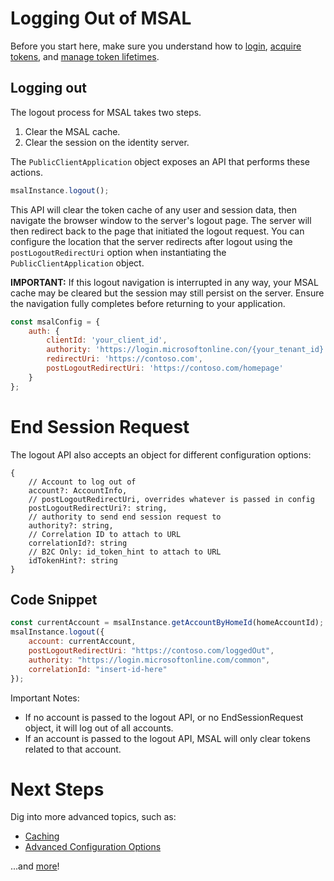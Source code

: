 # Logging Out of MSAL

Before you start here, make sure you understand how to [login](./login-user.md), [acquire tokens](./acquire-token.md), and [manage token lifetimes](./token-lifetimes.md).

## Logging out

The logout process for MSAL takes two steps.

1. Clear the MSAL cache.
2. Clear the session on the identity server.

The `PublicClientApplication` object exposes an API that performs these actions.

```javascript
msalInstance.logout();
```

This API will clear the token cache of any user and session data, then navigate the browser window to the server's logout page. The server will then redirect back to the page that initiated the logout request. You can configure the location that the server redirects after logout using the `postLogoutRedirectUri` option when instantiating the `PublicClientApplication` object.

**IMPORTANT:** If this logout navigation is interrupted in any way, your MSAL cache may be cleared but the session may still persist on the server. Ensure the navigation fully completes before returning to your application.

```javascript
const msalConfig = {
    auth: {
        clientId: 'your_client_id',
        authority: 'https://login.microsoftonline.con/{your_tenant_id}',
        redirectUri: 'https://contoso.com',
        postLogoutRedirectUri: 'https://contoso.com/homepage'
    }
};
```

# End Session Request

The logout API also accepts an object for different configuration options:

```
{
    // Account to log out of
    account?: AccountInfo,
    // postLogoutRedirectUri, overrides whatever is passed in config
    postLogoutRedirectUri?: string,
    // authority to send end session request to
    authority?: string,
    // Correlation ID to attach to URL
    correlationId?: string
    // B2C Only: id_token_hint to attach to URL
    idTokenHint?: string
}
```

## Code Snippet

```javascript
const currentAccount = msalInstance.getAccountByHomeId(homeAccountId);
msalInstance.logout({
    account: currentAccount,
    postLogoutRedirectUri: "https://contoso.com/loggedOut",
    authority: "https://login.microsoftonline.com/common",
    correlationId: "insert-id-here"
});
```

Important Notes:

- If no account is passed to the logout API, or no EndSessionRequest object, it will log out of all accounts.
- If an account is passed to the logout API, MSAL will only clear tokens related to that account.

# Next Steps

Dig into more advanced topics, such as:

- [Caching](./caching.md)
- [Advanced Configuration Options](./configuration.md)

...and [more](../README.md#advanced-topics)!
